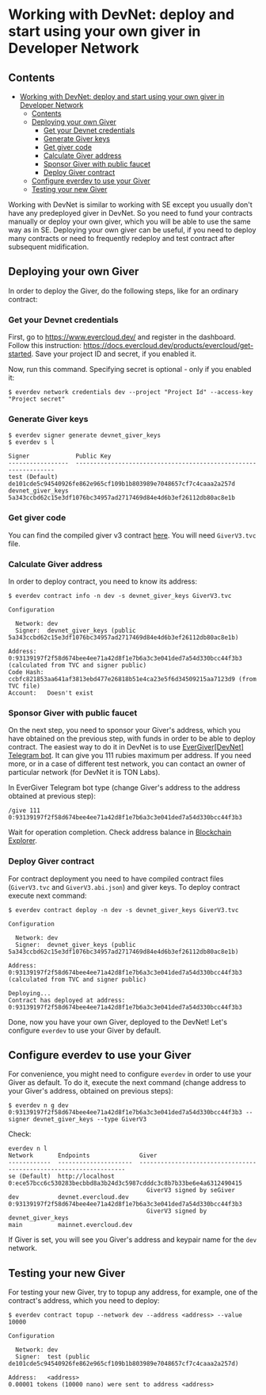 # Working with DevNet: deploy and start using your own giver in Developer Network

## Contents

- [Working with DevNet: deploy and start using your own giver in Developer Network](#working-with-devnet-deploy-and-start-using-your-own-giver-in-developer-network)
  - [Contents](#contents)
  - [Deploying your own Giver](#deploying-your-own-giver)
    - [Get your Devnet credentials](#get-your-devnet-credentials)
    - [Generate Giver keys](#generate-giver-keys)
    - [Get giver code](#get-giver-code)
    - [Calculate Giver address](#calculate-giver-address)
    - [Sponsor Giver with public faucet](#sponsor-giver-with-public-faucet)
    - [Deploy Giver contract](#deploy-giver-contract)
  - [Configure everdev to use your Giver](#configure-everdev-to-use-your-giver)
  - [Testing your new Giver](#testing-your-new-giver)

Working with DevNet is similar to working with SE except you usually don't have any predeployed giver in DevNet. So you need to fund your contracts manually or deploy your own giver, which you will be able to use the same way as in SE. Deploying your own giver can be useful, if you need to deploy many contracts or need to frequently redeploy and test contract after subsequent midification.

## Deploying your own Giver

In order to deploy the Giver, do the following steps, like for an ordinary contract:

### Get your Devnet credentials

First, go to https://www.evercloud.dev/ and register in the dashboard.   
Follow this instruction: https://docs.evercloud.dev/products/evercloud/get-started. 
Save your project ID and secret, if you enabled it.  

Now, run this command. Specifying secret is optional - only if you enabled it:  
```
$ everdev network credentials dev --project "Project Id" --access-key "Project secret"
```

### Generate Giver keys

```
$ everdev signer generate devnet_giver_keys
$ everdev s l

Signer             Public Key
-----------------  ----------------------------------------------------------------
test (Default)     de101cde5c94540926fe862e965cf109b1b803989e7048657cf7c4caaa2a257d
devnet_giver_keys  5a343ccbd62c15e3df1076bc34957ad2717469d84e4d6b3ef26112db80ac8e1b
```

### Get giver code

You can find the compiled giver v3 contract [here](https://github.com/tonlabs/evernode-se/tree/master/contracts/giver_v3). You will need  `GiverV3.tvc` file.

### Calculate Giver address

In order to deploy contract, you need to know its address:

```
$ everdev contract info -n dev -s devnet_giver_keys GiverV3.tvc

Configuration

  Network: dev 
  Signer:  devnet_giver_keys (public 5a343ccbd62c15e3df1076bc34957ad2717469d84e4d6b3ef26112db80ac8e1b)

Address:   0:93139197f2f58d674bee4ee71a42d8f1e7b6a3c3e041ded7a54d330bcc44f3b3 (calculated from TVC and signer public)
Code Hash: ccbfc821853aa641af3813ebd477e26818b51e4ca23e5f6d34509215aa7123d9 (from TVC file)
Account:   Doesn't exist
```

### Sponsor Giver with public faucet

On the next step, you need to sponsor your Giver's address, which you have obtained on the previous step, with funds in order to be able to deploy contract. The easiest way to do it in DevNet is to use [EverGiver[DevNet] Telegram bot](https://t.me/everdev_giver_bot). It can give you 111 rubies maximum per address. If you need more, or in a case of different test network, you can contact an owner of particular network (for DevNet it is TON Labs).

In EverGiver Telegram bot type (change Giver's address to the address obtained at previous step):

```
/give 111 0:93139197f2f58d674bee4ee71a42d8f1e7b6a3c3e041ded7a54d330bcc44f3b3
```

Wait for operation completion. Check address balance in [Blockchain Explorer](https://net.ever.live).

### Deploy Giver contract

For contract deployment you need to have compiled contract files (`GiverV3.tvc` and `GiverV3.abi.json`) and giver keys. To deploy contract execute next command:

```
$ everdev contract deploy -n dev -s devnet_giver_keys GiverV3.tvc

Configuration

  Network: dev 
  Signer:  devnet_giver_keys (public 5a343ccbd62c15e3df1076bc34957ad2717469d84e4d6b3ef26112db80ac8e1b)

Address:   0:93139197f2f58d674bee4ee71a42d8f1e7b6a3c3e041ded7a54d330bcc44f3b3 (calculated from TVC and signer public)

Deploying...
Contract has deployed at address: 0:93139197f2f58d674bee4ee71a42d8f1e7b6a3c3e041ded7a54d330bcc44f3b3
```

Done, now you have your own Giver, deployed to the DevNet! Let's configure `everdev` to use your Giver by default.

## Configure everdev to use your Giver

For convenience, you might need to configure `everdev` in order to use your Giver as default. To do it, execute the next command (change address to your Giver's address, obtained on previous steps):

```
$ everdev n g dev 0:93139197f2f58d674bee4ee71a42d8f1e7b6a3c3e041ded7a54d330bcc44f3b3 --signer devnet_giver_keys --type GiverV3
```

Check:

```
everdev n l
Network       Endpoints              Giver
------------  ---------------------  ------------------------------------------------------------------
se (Default)  http://localhost       0:ece57bcc6c530283becbbd8a3b24d3c5987cdddc3c8b7b33be6e4a6312490415
                                       GiverV3 signed by seGiver
dev           devnet.evercloud.dev   0:93139197f2f58d674bee4ee71a42d8f1e7b6a3c3e041ded7a54d330bcc44f3b3
                                       GiverV3 signed by devnet_giver_keys
main          mainnet.evercloud.dev
```

If Giver is set, you will see you Giver's address and keypair name for the `dev` network.

## Testing your new Giver

For testing your new Giver, try to topup any address, for example, one of the contract's address, which you need to deploy:

```
$ everdev contract topup --network dev --address <address> --value 10000

Configuration

  Network: dev 
  Signer:  test (public de101cde5c94540926fe862e965cf109b1b803989e7048657cf7c4caaa2a257d)

Address:   <address>
0.00001 tokens (10000 nano) were sent to address <address>
```
